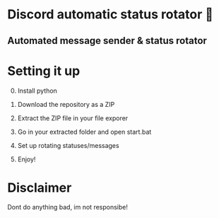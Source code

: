 # Discord automatic status rotator 🤖      
  
## Automated message sender & status rotator    
     
# Setting it up    
 
0. Install python  
1. Download the repository as a ZIP     
2. Extract the ZIP file in your file exporer    
3. Go in your extracted folder and open start.bat    
4. Set up rotating statuses/messages     
    
5. Enjoy!    
   
# Disclaimer     
    
Dont do anything bad, im not responsibe!    